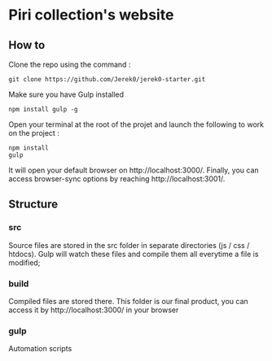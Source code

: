 # Piri collection's website

## How to
Clone the repo using the command :

    git clone https://github.com/Jerek0/jerek0-starter.git

Make sure you have Gulp installed

    npm install gulp -g

Open your terminal at the root of the projet and launch the following to work on the project :

    npm install
    gulp

It will open your default browser on http://localhost:3000/. Finally, you can access browser-sync options by reaching http://localhost:3001/.

## Structure

### src
Source files are stored in the src folder in separate directories (js / css / htdocs).
Gulp will watch these files and compile them all everytime a file is modified;

### build
Compiled files are stored there. This folder is our final product, you can access it by http://localhost:3000/ in your browser

### gulp
Automation scripts
